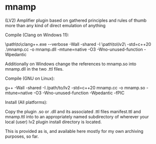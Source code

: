 # mnamp
(LV2) Amplifier plugin based on gathered principles and rules of thumb more than any kind of direct emulation of anything

Compile (Clang on Windows 11):

\path\to\clang++.exe --verbose -Wall -shared -I \path\to\lv2\ -std=c++20 .\mnamp.cc -o mnamp.dll -mtune=native -O3 -Wno-unused-function -Wpedantic

Additionally on Windows change the references to mnamp.so into mnamp.dll in the two .ttl files.

Compile (GNU on Linux):

g++ -Wall -shared -I /path/to/lv2 -std=c++20 mnamp.cc -o mnamp.so -mtune=native -O3 -Wno-unused-function -Wpedantic -fPIC

Install (All platforms):

Copy the plugin .so or .dll and its associated .ttl files manifest.ttl and mnamp.ttl into to an appropriately named subdirectory of wherever your local (user) lv2 plugin install directory is located.

This is provided as is, and available here mostly for my own archiving purposes, so far.
